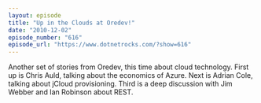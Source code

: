 ```yaml
---
layout: episode
title: "Up in the Clouds at Oredev!"
date: "2010-12-02"
episode_number: "616"
episode_url: "https://www.dotnetrocks.com/?show=616"
---
```


Another set of stories from Oredev, this time about cloud technology. First up is Chris Auld, talking about the economics of Azure. Next is Adrian Cole, talking about jCloud provisioning. Third is a deep discussion with Jim Webber and Ian Robinson about REST.
